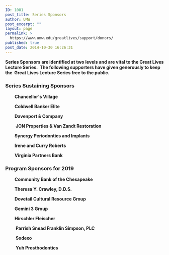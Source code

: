 ```yaml
---
ID: 1081
post_title: Series Sponsors
author: UMW
post_excerpt: ""
layout: page
permalink: >
  https://www.umw.edu/greatlives/support/donors/
published: true
post_date: 2014-10-30 16:26:31
---
```

<strong>Series Sponsors are identified at two levels and are vital to the Great Lives Lecture Series.  The following supporters have given generously to keep the  Great Lives Lecture Series free to the public.</strong>
<h3><strong>Series Sustaining</strong> <strong>Sponsors</strong></h3>
<strong>         Chancellor's Village</strong>

<strong>         Coldwell Banker Elite</strong>

<strong>         </strong><strong>Davenport &amp; Company</strong>

<strong>          JON Properties &amp; Van Zandt Restoration</strong>

<strong>         Synergy Periodontics and Implants</strong>

<strong>         Irene and Curry Roberts</strong>

<strong>         Virginia Partners Bank</strong>
<h3><strong>Program Sponsors for 2019</strong></h3>
<strong>         Community Bank of the Chesapeake</strong>

<strong>         Theresa Y. Crawley, D.D.S. </strong>

<strong>         Dovetail Cultural Resource Group</strong>

<strong>         Gemini 3 Group</strong>

<strong>         </strong><strong>Hirschler Fleischer</strong>

<strong>          Parrish Snead Franklin Simpson, PLC</strong>

<strong>          Sodexo</strong>

<strong>          Yuh Prosthodontics</strong>

<strong>          </strong>

&nbsp;